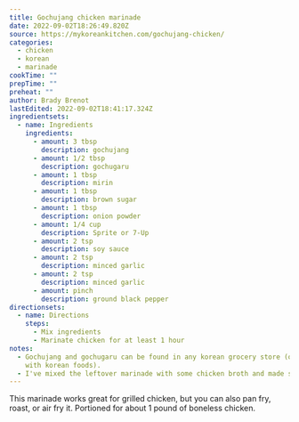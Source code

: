 ```yaml
---
title: Gochujang chicken marinade
date: 2022-09-02T18:26:49.820Z
source: https://mykoreankitchen.com/gochujang-chicken/
categories:
  - chicken
  - korean
  - marinade
cookTime: ""
prepTime: ""
preheat: ""
author: Brady Brenot
lastEdited: 2022-09-02T18:41:17.324Z
ingredientsets:
  - name: Ingredients
    ingredients:
      - amount: 3 tbsp
        description: gochujang
      - amount: 1/2 tbsp
        description: gochugaru
      - amount: 1 tbsp
        description: mirin
      - amount: 1 tbsp
        description: brown sugar
      - amount: 1 tbsp
        description: onion powder
      - amount: 1/4 cup
        description: Sprite or 7-Up
      - amount: 2 tsp
        description: soy sauce
      - amount: 2 tsp
        description: minced garlic
      - amount: 2 tsp
        description: minced garlic
      - amount: pinch
        description: ground black pepper
directionsets:
  - name: Directions
    steps:
      - Mix ingredients
      - Marinate chicken for at least 1 hour
notes:
  - G﻿ochujang and gochugaru can be found in any korean grocery store (or store
    with korean foods).
  - I've mixed the leftover marinade with some chicken broth and made soup out of it. You could also cook it down (with some water if necessary) to make a sauce. Don't waste it!
---
```

This marinade works great for grilled chicken, but you can also pan fry, roast, or air fry it. Portioned for about 1 pound of boneless chicken.
